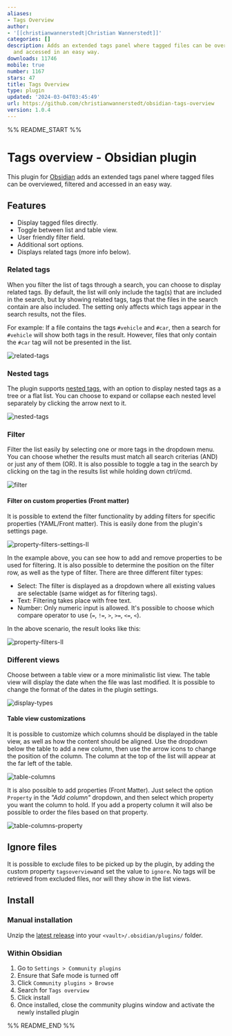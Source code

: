 ```yaml
---
aliases:
- Tags Overview
author:
- '[[christianwannerstedt|Christian Wannerstedt]]'
categories: []
description: Adds an extended tags panel where tagged files can be overviewed, filtered
  and accessed in an easy way.
downloads: 11746
mobile: true
number: 1167
stars: 47
title: Tags Overview
type: plugin
updated: '2024-03-04T03:45:49'
url: https://github.com/christianwannerstedt/obsidian-tags-overview
version: 1.0.4
---
```


%% README_START %%

# Tags overview - Obsidian plugin

This plugin for [Obsidian](https://obsidian.md/) adds an extended tags panel where tagged files can be overviewed, filtered and accessed in an easy way.

## Features

- Display tagged files directly.
- Toggle between list and table view.
- User friendly filter field.
- Additional sort options.
- Displays related tags (more info below).

### Related tags
When you filter the list of tags through a search, you can choose to display related tags. By default, the list will only include the tag(s) that are included in the search, but by showing related tags, tags that the files in the search contain are also included. The setting only affects which tags appear in the search results, not the files.

For example:
If a file contains the tags `#vehicle` and `#car`, then a search for `#vehicle` will show both tags in the result. However, files that only contain the `#car` tag will not be presented in the list.

![related-tags](https://github.com/christianwannerstedt/obsidian-tags-overview/assets/25314/9ed3edd0-b6a3-4669-aec1-6bc9158d93ad)

### Nested tags
The plugin supports [nested tags](https://help.obsidian.md/Editing+and+formatting/Tags#Nested+tags), with an option to display nested tags as a tree or a flat list. You can choose to expand or collapse each nested level separately by clicking the arrow next to it.

![nested-tags](https://github.com/christianwannerstedt/obsidian-tags-overview/assets/25314/3c551140-1c97-4fa4-aeb0-a8bef7608bb3)

### Filter
Filter the list easily by selecting one or more tags in the dropdown menu. You can choose whether the results must match all search criterias (AND) or just any of them (OR). It is also possible to toggle a tag in the search by clicking on the tag in the results list while holding down ctrl/cmd.

![filter](https://github.com/christianwannerstedt/obsidian-tags-overview/assets/25314/f8374340-17da-4fd0-bde3-cebde2e74815)

#### Filter on custom properties (Front matter)
It is possible to extend the filter functionality by adding filters for specific properties (YAML/Front matter). This is easily done from the plugin's settings page.

![property-filters-settings-II](https://github.com/christianwannerstedt/obsidian-tags-overview/assets/25314/7aa5e43c-36fb-4e72-86c2-a260eaf47034)

In the example above, you can see how to add and remove properties to be used for filtering. It is also possible to determine the position on the filter row, as well as the type of filter. There are three different filter types:
- Select: The filter is displayed as a dropdown where all existing values are selectable (same widget as for filtering tags).
- Text: Filtering takes place with free text.
- Number: Only numeric input is allowed. It's possible to choose which compare operator to use (`=`, `!=`, `>`, `>=`, `<=`, `<`).

In the above scenario, the result looks like this:

![property-filters-II](https://github.com/christianwannerstedt/obsidian-tags-overview/assets/25314/5f79431f-41a1-4d3e-802e-fc8a9f9f151e)


### Different views
Choose between a table view or a more minimalistic list view. The table view will display the date when the file was last modified. It is possible to change the format of the dates in the plugin settings.

![display-types](https://github.com/christianwannerstedt/obsidian-tags-overview/assets/25314/bc677992-f1e9-4eb3-93bb-59955aee7120)

#### Table view customizations
It is possible to customize which columns should be displayed in the table view, as well as how the content should be aligned. Use the dropdown below the table to add a new column, then use the arrow icons to change the position of the column. The column at the top of the list will appear at the far left of the table.

![table-columns](https://github.com/christianwannerstedt/obsidian-tags-overview/assets/25314/73dda1c8-c75f-4994-b206-f6067b2552f8)

It is also possible to add properties (Front Matter). Just select the option `Property` in the *"Add column"* dropdown, and then select which property you want the column to hold. If you add a property column it will also be possible to order the files based on that property.

![table-columns-property](https://github.com/christianwannerstedt/obsidian-tags-overview/assets/25314/dcc36907-114b-490d-badf-5620333495dd)

## Ignore files
It is possible to exclude files to be picked up by the plugin, by adding the custom property `tagsoverview`and set the value to `ignore`. No tags will be retrieved from excluded files, nor will they show in the list views.

## Install

### Manual installation
Unzip the [latest release](https://github.com/christianwannerstedt/obsidian-tags-overview/releases/latest) into your `<vault>/.obsidian/plugins/` folder.

### Within Obsidian
1. Go to `Settings > Community plugins`
2. Ensure that Safe mode is turned off
3. Click `Community plugins > Browse`
4. Search for `Tags overview`
5. Click install
6. Once installed, close the community plugins window and activate the newly installed plugin


%% README_END %%
